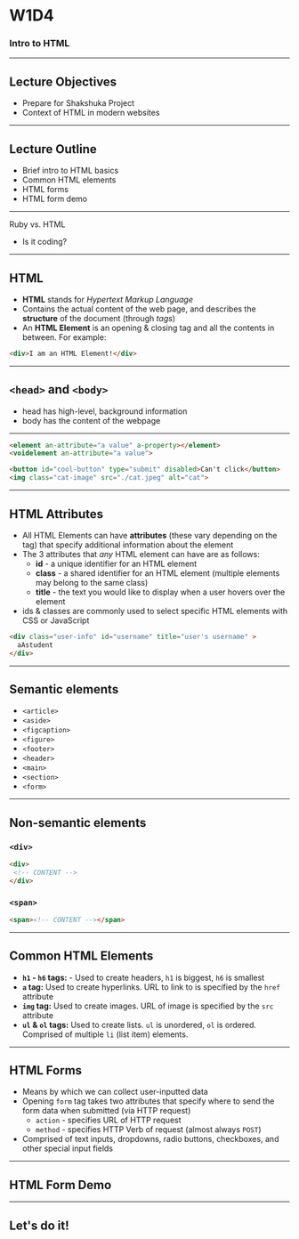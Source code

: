 
# W1D4
### Intro to HTML

---

## Lecture Objectives

* Prepare for Shakshuka Project
* Context of HTML in modern websites

---

## Lecture Outline

* Brief intro to HTML basics
* Common HTML elements
* HTML forms
* HTML form demo

---

Ruby vs. HTML

* Is it coding?

---

## HTML

* **HTML** stands for _Hypertext Markup Language_
* Contains the actual content of the web page, and describes the **structure** of the document (through _tags_)
* An **HTML Element** is an opening & closing tag and all the contents in between. For example:

```html
<div>I am an HTML Element!</div>
```

---

## `<head>` and `<body>`
  
* head has high-level, background information
* body has the content of the webpage
  
---

```html
<element an-attribute="a value" a-property></element>
<voidelement an-attribute="a value">

<button id="cool-button" type="submit" disabled>Can't click</button>
<img class="cat-image" src="./cat.jpeg" alt="cat">
```

---

## HTML Attributes

* All HTML Elements can have **attributes** (these vary depending on the tag) that specify additional information about the element
* The 3 attributes that _any_ HTML element can have are as follows:
  * **id** - a unique identifier for an HTML element
  * **class** - a shared identifier for an HTML element (multiple elements may belong to the same class)
  * **title** - the text you would like to display when a user hovers over the element
* ids & classes are commonly used to select specific HTML elements with CSS or JavaScript

```html
<div class="user-info" id="username" title="user's username" >
  aAstudent
</div>
```

---

## Semantic elements

* `<article>`
* `<aside>`
* `<figcaption>`
* `<figure>`
* `<footer>`
* `<header>`
* `<main>`
* `<section>`
* `<form>`

---

## Non-semantic elements

### `<div>`

```html
<div>
 <!-- CONTENT -->
</div>
```

### `<span>`

```html
<span><!-- CONTENT --></span>
```

---

## Common HTML Elements

* **`h1` - `h6` tags:** - Used to create headers, `h1` is biggest, `h6` is smallest
* **`a` tag:** Used to create hyperlinks. URL to link to is specified by the `href` attribute
* **`img` tag:** Used to create images. URL of image is specified by the `src` attribute
* **`ul` & `ol` tags:** Used to create lists. `ul` is unordered, `ol` is ordered. Comprised of multiple `li` (list item) elements.

---

## HTML Forms

* Means by which we can collect user-inputted data
* Opening `form` tag takes two attributes that specify where to send the form data when submitted (via HTTP request)
  * `action` - specifies URL of HTTP request
  * `method` - specifies HTTP Verb of request (almost always `POST`)
* Comprised of text inputs, dropdowns, radio buttons, checkboxes, and other special input fields

---

## HTML Form Demo

---

## Let's do it!
